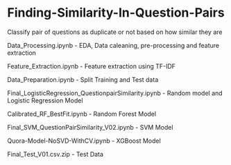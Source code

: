 # Finding-Similarity-In-Question-Pairs
Classify pair of questions as duplicate or not based on how similar they are

Data_Processing.ipynb - EDA, Data caleaning, pre-processing and feature extraction

Feature_Extraction.ipynb - Feature extraction using TF-IDF

Data_Preparation.ipynb - Split Training and Test data

Final_LogisticRegression_QuestionpairSimilarity.ipynb - Random model and Logistic Regression Model

Calibrated_RF_BestFit.ipynb - Random Forest Model

Final_SVM_QuestionPairSimilarity_V02.ipynb - SVM Model

Quora-Model-NoSVD-WithCV.ipynb - XGBoost Model

Final_Test_V01.csv.zip - Test Data
